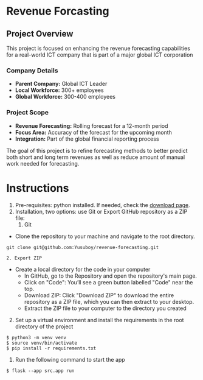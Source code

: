 # Revenue Forcasting

## Project Overview

This project is focused on enhancing the revenue forecasting capabilities for a real-world ICT company that is part of a major global ICT corporation

### Company Details

-   **Parent Company:** Global ICT Leader
-   **Local Workforce:** 300+ employees
-   **Global Workforce:** 300-400 employees

### Project Scope

-   **Revenue Forecasting:** Rolling forecast for a 12-month period
-   **Focus Area:** Accuracy of the forecast for the upcoming month
-   **Integration:** Part of the global financial reporting process

The goal of this project is to refine forecasting methods to better predict both short and long term revenues as well as reduce amount of manual work needed for forecasting.

# Instructions

1.  Pre-requisites: python installed. If needed, check the [download page](https://www.python.org/downloads/).
2.  Installation, two options: use Git or Export GitHub repository as a ZIP file:
    1.  Git
-   Clone the repository to your machine and navigate to the root directory.

```
git clone git@github.com:Yusuboy/revenue-forecasting.git
```
    2. Export ZIP
-   Create a local directory for the code in your computer
    -   In GitHub, go to the Repository and open the repository's main page.
    -   Click on "Code": You’ll see a green button labelled "Code" near the top.
    -   Download ZIP: Click "Download ZIP" to download the entire repository as a ZIP file, which you can then extract to your desktop.
    -   Extract the ZIP file to your computer to the directory you created
2.  Set up a virtual environment and install the requirements in the root directory of the project

```
$ python3 -m venv venv
$ source venv/bin/activate
$ pip install -r requirements.txt
```

1.  Run the following command to start the app

```
$ flask --app src.app run
```
